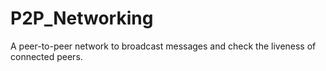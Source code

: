 # P2P_Networking
A peer-to-peer network to broadcast messages and check the liveness of connected peers.
